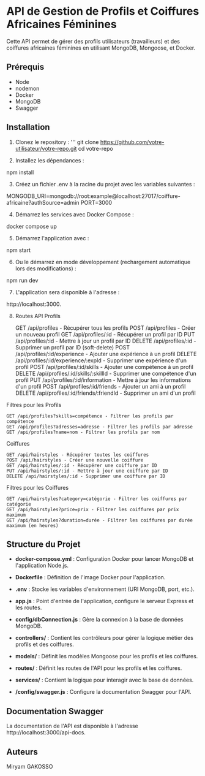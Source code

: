 # API de Gestion de Profils et Coiffures Africaines Féminines

Cette API permet de gérer des profils utilisateurs (travailleurs) et des coiffures africaines féminines en utilisant MongoDB, Mongoose, et Docker.

## Prérequis

- Node
- nodemon
- Docker
- MongoDB
- Swagger

## Installation

1. Clonez le repository :
'''
   git clone https://github.com/votre-utilisateur/votre-repo.git
   cd votre-repo

2. Installez les dépendances :

npm install

3. Créez un fichier .env à la racine du projet avec les variables suivantes :

MONGODB_URI=mongodb://root:example@localhost:27017/coiffure-africaine?authSource=admin
PORT=3000

4. Démarrez les services avec Docker Compose :

docker compose up

5. Démarrez l'application avec :

npm start 

6. Ou le démarrez en mode développement (rechargement automatique lors des modifications) :

npm run dev

7. L'application sera disponible à l'adresse :

 http://localhost:3000.

8. Routes API
Profils

    GET /api/profiles - Récupérer tous les profils
    POST /api/profiles - Créer un nouveau profil
    GET /api/profiles/:id - Récupérer un profil par ID
    PUT /api/profiles/:id - Mettre à jour un profil par ID
    DELETE /api/profiles/:id - Supprimer un profil par ID (soft-delete)
    POST /api/profiles/:id/experience - Ajouter une expérience à un profil
    DELETE /api/profiles/:id/experience/:expId - Supprimer une expérience d'un profil
    POST /api/profiles/:id/skills - Ajouter une compétence à un profil
    DELETE /api/profiles/:id/skills/:skillId - Supprimer une compétence d'un profil
    PUT /api/profiles/:id/information - Mettre à jour les informations d'un profil
    POST /api/profiles/:id/friends - Ajouter un ami à un profil
    DELETE /api/profiles/:id/friends/:friendId - Supprimer un ami d'un profil

Filtres pour les Profils

    GET /api/profiles?skills=compétence - Filtrer les profils par compétence
    GET /api/profiles?adresses=adresse - Filtrer les profils par adresse
    GET /api/profiles?name=nom - Filtrer les profils par nom

Coiffures

    GET /api/hairstyles - Récupérer toutes les coiffures
    POST /api/hairstyles - Créer une nouvelle coiffure
    GET /api/hairstyles/:id - Récupérer une coiffure par ID
    PUT /api/hairstyles/:id - Mettre à jour une coiffure par ID
    DELETE /api/hairstyles/:id - Supprimer une coiffure par ID

Filtres pour les Coiffures

    GET /api/hairstyles?category=catégorie - Filtrer les coiffures par catégorie
    GET /api/hairstyles?price=prix - Filtrer les coiffures par prix maximum
    GET /api/hairstyles?duration=durée - Filtrer les coiffures par durée maximum (en heures)

## Structure du Projet

- **docker-compose.yml** : Configuration Docker pour lancer MongoDB et l'application Node.js.

- **Dockerfile** : Définition de l'image Docker pour l'application.

- **.env** : Stocke les variables d'environnement (URI MongoDB, port, etc.).

- **app.js** : Point d'entrée de l'application, configure le serveur Express et les routes.

- **config/dbConnection.js** : Gère la connexion à la base de données MongoDB.

- **controllers/** : Contient les contrôleurs pour gérer la logique métier des profils et des coiffures.

- **models/** : Définit les modèles Mongoose pour les profils et les coiffures.

- **routes/** : Définit les routes de l'API pour les profils et les coiffures.

- **services/** : Contient la logique pour interagir avec la base de données.

- **/config/swagger.js** : Configure la documentation Swagger pour l'API.


## Documentation Swagger

La documentation de l'API est disponible à l'adresse http://localhost:3000/api-docs.

## Auteurs
Miryam GAKOSSO